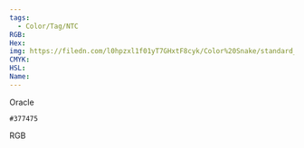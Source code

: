 ```yaml
---
tags:
  - Color/Tag/NTC
RGB:
Hex:
img: https://filedn.com/l0hpzxl1f01yT7GHxtF8cyk/Color%20Snake/standard_csv_to_svg//377475.svg
CMYK:
HSL:
Name:
---
```

Oracle
```palette
#377475
```
RGB
